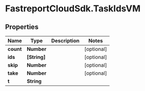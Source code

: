 # FastreportCloudSdk.TaskIdsVM

## Properties

Name | Type | Description | Notes
------------ | ------------- | ------------- | -------------
**count** | **Number** |  | [optional] 
**ids** | **[String]** |  | [optional] 
**skip** | **Number** |  | [optional] 
**take** | **Number** |  | [optional] 
**t** | **String** |  | 


